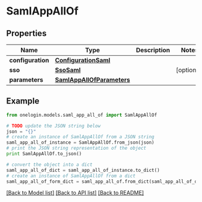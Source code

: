 # SamlAppAllOf


## Properties
Name | Type | Description | Notes
------------ | ------------- | ------------- | -------------
**configuration** | [**ConfigurationSaml**](ConfigurationSaml.md) |  | 
**sso** | [**SsoSaml**](SsoSaml.md) |  | [optional] 
**parameters** | [**SamlAppAllOfParameters**](SamlAppAllOfParameters.md) |  | 

## Example

```python
from onelogin.models.saml_app_all_of import SamlAppAllOf

# TODO update the JSON string below
json = "{}"
# create an instance of SamlAppAllOf from a JSON string
saml_app_all_of_instance = SamlAppAllOf.from_json(json)
# print the JSON string representation of the object
print SamlAppAllOf.to_json()

# convert the object into a dict
saml_app_all_of_dict = saml_app_all_of_instance.to_dict()
# create an instance of SamlAppAllOf from a dict
saml_app_all_of_form_dict = saml_app_all_of.from_dict(saml_app_all_of_dict)
```
[[Back to Model list]](../README.md#documentation-for-models) [[Back to API list]](../README.md#documentation-for-api-endpoints) [[Back to README]](../README.md)


